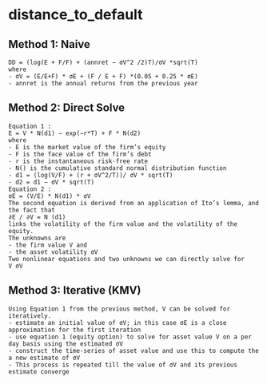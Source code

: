 # distance_to_default
## Method 1: Naive
    DD = (log(E + F/F) + (annret − σV^2 /2)T)/σV *sqrt(T)
    where
    - σV = (E/E+F) * σE + (F / E + F) *(0.05 + 0.25 * σE)
    - annret is the annual returns from the previous year

## Method 2: Direct Solve
    Equation 1 :
    E = V * N(d1) − exp(−r*T) + F * N(d2)
    where
    - E is the market value of the firm’s equity
    - F is the face value of the firm’s debt
    - r is the instantaneous risk-free rate
    - N() is the cumulative standard normal distribution function
    - d1 = (log(V/F) + (r + σV^2/T))/ σV * sqrt(T)
    - d2 = d1 − σV * sqrt(T)
    Equation 2 :
    σE = (V/E) * N(d1) * σV
    The second equation is derived from an application of Ito’s lemma, and the fact that
    ∂E / ∂V = N (d1)
    links the volatility of the firm value and the volatility of the equity.
    The unknowns are
    - the firm value V and
    - the asset volatility σV
    Two nonlinear equations and two unknowns we can directly solve for
    V σV

## Method 3: Iterative (KMV)
    Using Equation 1 from the previous method, V can be solved for iteratively.
    - estimate an initial value of σV; in this case σE is a close approximation for the first iteration
    - use equation 1 (equity option) to solve for asset value V on a per day basis using the estimated σV
    - construct the time-series of asset value and use this to compute the a new estimate of σV
    - This process is repeated till the value of σV and its previous estimate converge
